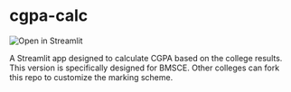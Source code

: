 # cgpa-calc

![Open in Streamlit](https://static.streamlit.io/badges/streamlit_badge_black_white.svg)

A Streamlit app designed to calculate CGPA based on the college results. This version is specifically designed for BMSCE. Other colleges can fork this repo to customize the marking scheme.
